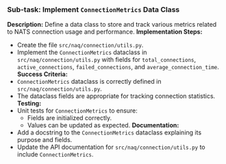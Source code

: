 ### Sub-task: Implement `ConnectionMetrics` Data Class
**Description:** Define a data class to store and track various metrics related to NATS connection usage and performance.
**Implementation Steps:**
- Create the file `src/naq/connection/utils.py`.
- Implement the `ConnectionMetrics` dataclass in `src/naq/connection/utils.py` with fields for `total_connections`, `active_connections`, `failed_connections`, and `average_connection_time`.
**Success Criteria:**
- `ConnectionMetrics` dataclass is correctly defined in `src/naq/connection/utils.py`.
- The dataclass fields are appropriate for tracking connection statistics.
**Testing:**
- Unit tests for `ConnectionMetrics` to ensure:
    - Fields are initialized correctly.
    - Values can be updated as expected.
**Documentation:**
- Add a docstring to the `ConnectionMetrics` dataclass explaining its purpose and fields.
- Update the API documentation for `src/naq/connection/utils.py` to include `ConnectionMetrics`.
